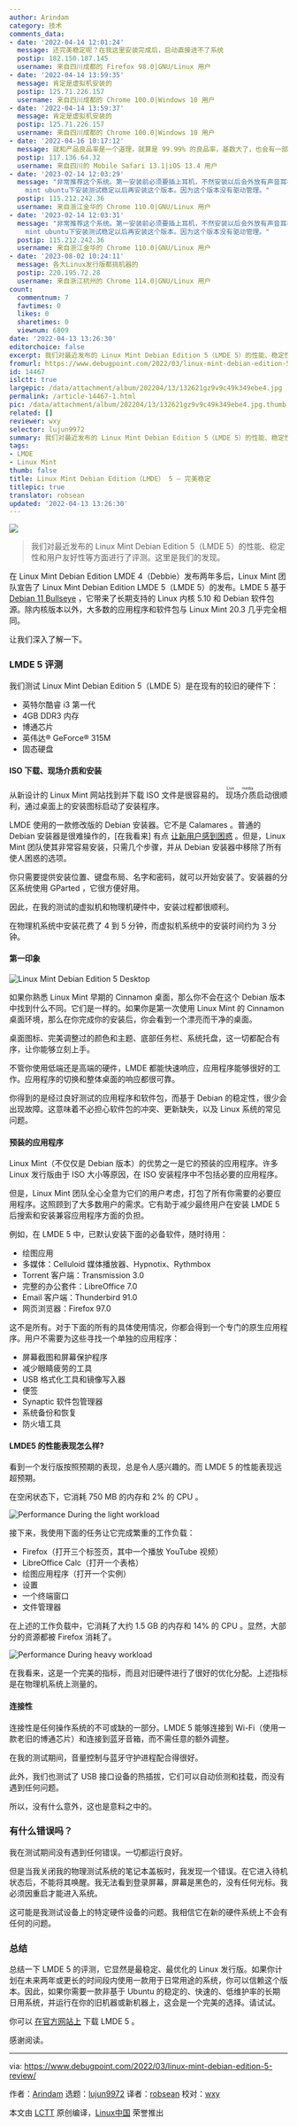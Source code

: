 ```yaml
---
author: Arindam
category: 技术
comments_data:
- date: '2022-04-14 12:01:24'
  message: 还完美稳定呢？在我这里安装完成后，启动直接进不了系统
  postip: 182.150.187.145
  username: 来自四川成都的 Firefox 98.0|GNU/Linux 用户
- date: '2022-04-14 13:59:35'
  message: 肯定是虚拟机安装的
  postip: 125.71.226.157
  username: 来自四川成都的 Chrome 100.0|Windows 10 用户
- date: '2022-04-14 13:59:37'
  message: 肯定是虚拟机安装的
  postip: 125.71.226.157
  username: 来自四川成都的 Chrome 100.0|Windows 10 用户
- date: '2022-04-16 10:17:12'
  message: 就和产品良品率是一个道理，就算是 99.99% 的良品率，基数大了，也会有一部分人出现问题。
  postip: 117.136.64.32
  username: 来自四川的 Mobile Safari 13.1|iOS 13.4 用户
- date: '2023-02-14 12:03:29'
  message: "非常推荐这个系统。第一安装前必须要插上耳机，不然安装以后会外放有声音耳机无声，解决难度不是一般大。<br />\r\n第二死机黑屏都是显卡驱动引起的，建议在linux
    mint ubuntu下安装测试稳定以后再安装这个版本。因为这个版本没有驱动管理。"
  postip: 115.212.242.36
  username: 来自浙江金华的 Chrome 110.0|GNU/Linux 用户
- date: '2023-02-14 12:03:31'
  message: "非常推荐这个系统。第一安装前必须要插上耳机，不然安装以后会外放有声音耳机无声，解决难度不是一般大。<br />\r\n第二死机黑屏都是显卡驱动引起的，建议在linux
    mint ubuntu下安装测试稳定以后再安装这个版本。因为这个版本没有驱动管理。"
  postip: 115.212.242.36
  username: 来自浙江金华的 Chrome 110.0|GNU/Linux 用户
- date: '2023-08-02 10:24:11'
  message: 各大Linux发行版都挑机器的
  postip: 220.195.72.28
  username: 来自浙江杭州的 Chrome 114.0|GNU/Linux 用户
count:
  commentnum: 7
  favtimes: 0
  likes: 0
  sharetimes: 0
  viewnum: 6809
date: '2022-04-13 13:26:30'
editorchoice: false
excerpt: 我们对最近发布的 Linux Mint Debian Edition 5（LMDE 5）的性能、稳定性和用户友好性等方面进行了评测。这里是我们的发现。
fromurl: https://www.debugpoint.com/2022/03/linux-mint-debian-edition-5-review/
id: 14467
islctt: true
largepic: /data/attachment/album/202204/13/132621gz9v9c49k349ebe4.jpg
permalink: /article-14467-1.html
pic: /data/attachment/album/202204/13/132621gz9v9c49k349ebe4.jpg.thumb.jpg
related: []
reviewer: wxy
selector: lujun9972
summary: 我们对最近发布的 Linux Mint Debian Edition 5（LMDE 5）的性能、稳定性和用户友好性等方面进行了评测。这里是我们的发现。
tags:
- LMDE
- Linux Mint
thumb: false
title: Linux Mint Debian Edition（LMDE） 5 – 完美稳定
titlepic: true
translator: robsean
updated: '2022-04-13 13:26:30'
---
```


![](/data/attachment/album/202204/13/132621gz9v9c49k349ebe4.jpg)



> 
> 我们对最近发布的 Linux Mint Debian Edition 5（LMDE 5）的性能、稳定性和用户友好性等方面进行了评测。这里是我们的发现。
> 
> 
> 


在 Linux Mint Debian Edition LMDE 4（Debbie）发布两年多后，Linux Mint 团队宣告了 Linux Mint Debian Edition LMDE 5（LMDE 5）的发布。LMDE 5 基于 [Debian 11 Bullseye](https://www.debugpoint.com/2021/05/debian-11-features/) ，它带来了长期支持的 Linux 内核 5.10 和 Debian 软件包源。除内核版本以外，大多数的应用程序和软件包与 Linux Mint 20.3 几乎完全相同。


让我们深入了解一下。


### LMDE 5 评测


我们测试 Linux Mint Debian Edition 5（LMDE 5）是在现有的较旧的硬件下：


* 英特尔酷睿 i3 第一代
* 4GB DDR3 内存
* 博通芯片
* 英伟达® GeForce® 315M
* 固态硬盘


#### ISO 下载、现场介质和安装


从新设计的 Linux Mint 网站找到并下载 ISO 文件是很容易的。<ruby> 现场介质 <rt>  Live media </rt></ruby>启动很顺利，通过桌面上的安装图标启动了安装程序。


LMDE 使用的一款修改版的 Debian 安装器。它不是 Calamares 。普通的 Debian 安装器是很难操作的，[在我看来] 有点 [让新用户感到困惑](https://www.debugpoint.com/2021/01/install-debian-buster/) 。但是，Linux Mint 团队使其非常容易安装，只需几个步骤，并从 Debian 安装器中移除了所有使人困惑的选项。


你只需要提供安装位置、键盘布局、名字和密码，就可以开始安装了。安装器的分区系统使用 GParted ，它很方便好用。


因此，在我的测试的虚拟机和物理机硬件中，安装过程都很顺利。


在物理机系统中安装花费了 4 到 5 分钟，而虚拟机系统中的安装时间约为 3 分钟。


#### 第一印象


![Linux Mint Debian Edition 5  Desktop](/data/attachment/album/202204/13/132630q56j5tomrm8b5om6.jpg)


如果你熟悉 Linux Mint 早期的 Cinnamon 桌面，那么你不会在这个 Debian 版本中找到什么不同。它们是一样的。如果你是第一次使用 Linux Mint 的 Cinnamon 桌面环境，那么在你完成你的安装后，你会看到一个漂亮而干净的桌面。


桌面图标、完美调整过的颜色和主题、底部任务栏、系统托盘，这一切都配合有序，让你能够立刻上手。


不管你使用低端还是高端的硬件，LMDE 都能快速响应，应用程序能够很好的工作。应用程序的切换和整体桌面的响应都很可靠。


你得到的是经过良好测试的应用程序和软件包，而基于 Debian 的稳定性，很少会出现故障。这意味着不必担心软件包的冲突、更新缺失，以及 Linux 系统的常见问题。


#### 预装的应用程序


Linux Mint（不仅仅是 Debian 版本）的优势之一是它的预装的应用程序。许多 Linux 发行版由于 ISO 大小等原因，在 ISO 安装程序中不包括必要的应用程序。


但是，Linux Mint 团队全心全意为它们的用户考虑，打包了所有你需要的必要应用程序。这照顾到了大多数用户的需求。它有助于减少最终用户在安装 LMDE 5 后搜索和安装兼容应用程序方面的负担。


例如，在 LMDE 5 中，已默认安装下面的必备软件，随时待用：


* 绘图应用
* 多媒体：Celluloid 媒体播放器、Hypnotix、Rythmbox
* Torrent 客户端：Transmission 3.0
* 完整的办公套件：LibreOffice 7.0
* Email 客户端：Thunderbird 91.0
* 网页浏览器：Firefox 97.0


这不是所有。对于下面的所有的具体使用情况，你都会得到一个专门的原生应用程序。用户不需要为这些寻找一个单独的应用程序：


* 屏幕截图和屏幕保护程序
* 减少眼睛疲劳的工具
* USB 格式化工具和镜像写入器
* 便签
* Synaptic 软件包管理器
* 系统备份和恢复
* 防火墙工具


#### LMDE5 的性能表现怎么样?


看到一个发行版按照预期的表现，总是令人感兴趣的。而 LMDE 5 的性能表现远超预期。


在空闲状态下，它消耗 750 MB 的内存和 2% 的 CPU 。


![Performance During the light workload](/data/attachment/album/202204/13/132630yjj1vs0omdfv9zx5.jpg)


接下来，我使用下面的任务让它完成繁重的工作负载：


* Firefox（打开三个标签页，其中一个播放 YouTube 视频）
* LibreOffice Calc（打开一个表格）
* 绘图应用程序（打开一个实例）
* 设置
* 一个终端窗口
* 文件管理器


在上述的工作负载中，它消耗了大约 1.5 GB 的内存和 14% 的 CPU 。显然，大部分的资源都被 Firefox 消耗了。


![Performance During heavy workload](/data/attachment/album/202204/13/132630dmk6ymycy2ykhy5y.jpg)


在我看来，这是一个完美的指标，而且对旧硬件进行了很好的优化分配。上述指标是在物理机系统上测量的。


#### 连接性


连接性是任何操作系统的不可或缺的一部分。LMDE 5 能够连接到 Wi-Fi（使用一款老旧的博通芯片）和连接到蓝牙音箱，而不需任意的额外调整。


在我的测试期间，音量控制与蓝牙守护进程配合得很好。


此外，我们也测试了 USB 接口设备的热插拔，它们可以自动侦测和挂载，而没有遇到任何问题。


所以，没有什么意外，这也是意料之中的。


### 有什么错误吗？


我在测试期间没有遇到任何错误。一切都运行良好。


但是当我关闭我的物理测试系统的笔记本盖板时，我发现一个错误。在它进入待机状态后，不能将其唤醒。我无法看到登录屏幕，屏幕是黑色的，没有任何光标。我必须因重启才能进入系统。


这可能是我测试设备上的特定硬件设备的问题。我相信它在新的硬件系统上不会有任何的问题。


### 总结


总结一下 LMDE 5 的评测，它显然是最稳定、最优化的 Linux 发行版。如果你计划在未来两年或更长的时间段内使用一款用于日常用途的系统，你可以信赖这个版本。因此，如果你需要一款非基于 Ubuntu 的稳定的、快速的、低维护率的长期日用系统，并运行在你的旧机器或新机器上，这会是一个完美的选择。请试试。


你可以 [在官方网站上](https://linuxmint.com/edition.php?id=297) 下载 LMDE 5 。


感谢阅读。




---


via: <https://www.debugpoint.com/2022/03/linux-mint-debian-edition-5-review/>


作者：[Arindam](https://www.debugpoint.com/author/admin1/) 选题：[lujun9972](https://github.com/lujun9972) 译者：[robsean](https://github.com/robsean) 校对：[wxy](https://github.com/wxy)


本文由 [LCTT](https://github.com/LCTT/TranslateProject) 原创编译，[Linux中国](https://linux.cn/) 荣誉推出